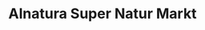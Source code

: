 ---
title: "Alnatura Super Natur Markt"
url: /bremen/alnatura-super-natur-markt/
shop: Supermarkt
---